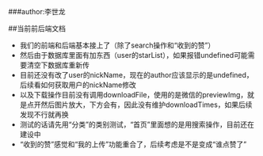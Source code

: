 ###author:李世龙

##当前前后端文档
* 我们的前端和后端基本接上了（除了search操作和“收到的赞”）
* 然后由于数据库里面有加东西（user的starList），如果报错undefined可能需要清空下数据库重新传
* 目前还没有改了user的nickName，现在的author应该显示的是undefined，后续看如何获取用户的nickName修改
* 以及下载操作目前没有调用downloadFile，使用的是微信的previewImg，就是点开然后图片放大，下方会有，因此没有维护downloadTimes，如果后续发现不行就再换
* 测试的话请先用“分类”的类别测试，“首页”里面想的是用搜索操作，目前还在建设中
* “收到的赞”感觉和“我的上传”功能重合了，后续考虑是不是变成“谁点赞了”